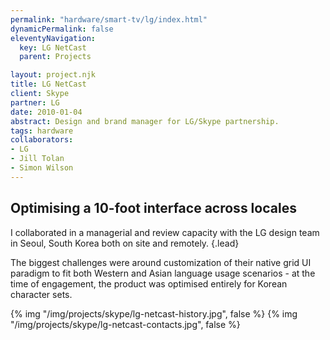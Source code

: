 ```yaml
---
permalink: "hardware/smart-tv/lg/index.html"
dynamicPermalink: false
eleventyNavigation:
  key: LG NetCast
  parent: Projects

layout: project.njk
title: LG NetCast
client: Skype
partner: LG
date: 2010-01-04
abstract: Design and brand manager for LG/Skype partnership.
tags: hardware
collaborators:
- LG
- Jill Tolan
- Simon Wilson
---
```


## Optimising a 10-foot interface across locales

I collaborated in a managerial and review capacity with the LG design team in
Seoul, South Korea both on site and remotely. {.lead}

The biggest challenges were around customization of their native grid UI
paradigm to fit both Western and Asian language usage scenarios - at the time of
engagement, the product was optimised entirely for Korean character sets.

{% img "/img/projects/skype/lg-netcast-history.jpg", false %}
{% img "/img/projects/skype/lg-netcast-contacts.jpg", false %}
